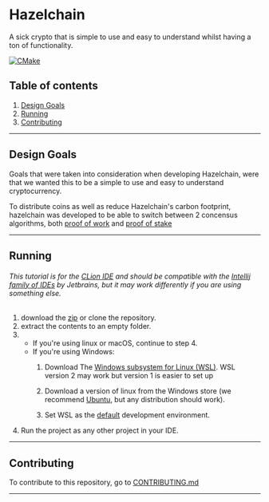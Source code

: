 # Hazelchain

A sick crypto that is simple to use and easy to understand whilst having a ton of functionality.

[![CMake](https://github.com/Shadow2ube/Hazelchain/actions/workflows/cmake.yml/badge.svg)](https://github.com/Shadow2ube/Hazelchain/actions/workflows/cmake.yml)

## Table of contents

1. [Design Goals](#Design-Goals)
2. [Running](#Running)
3. [Contributing](#Contributing)

---

## Design Goals

Goals that were taken into consideration when developing Hazelchain, were that we wanted this to be a simple to use and
easy to understand cryptocurrency.

To distribute coins as well as reduce Hazelchain's carbon footprint, hazelchain was developed to be able to switch
between 2 concensus algorithms, both [proof of work](https://www.investopedia.com/terms/p/proof-work.asp)
and [proof of stake](https://www.investopedia.com/terms/p/proof-stake-pos.asp)

---

## Running

###### This tutorial is for the [CLion IDE](https://www.jetbrains.com/clion/) and should be compatible with the [Intellij family of IDEs](https://www.jetbrains.com/products/#level=ide) by Jetbrains, but it may work differently if you are using something else.

1. download the [zip](https://github.com/Shadow2ube/Hazelchain/archive/refs/heads/master.zip) or clone the repository.
2. extract the contents to an empty folder.
3.
    - If you're using linux or macOS, continue to step 4.
    - If you're using Windows:
        1. Download The [Windows subsystem for Linux (WSL)](https://docs.microsoft.com/en-us/windows/wsl/). WSL version
           2 may work but version 1 is easier to set up

        2. Download a version of linux from the Windows store (we
           recommend [Ubuntu](https://www.microsoft.com/en-us/p/ubuntu/9nblggh4msv6), but any distribution should work).
        3. Set WSL as
           the [default](https://www.jetbrains.com/help/clion/how-to-use-wsl-development-environment-in-product.html)
           development environment.
4. Run the project as any other project in your IDE.

---

## Contributing

To contribute to this repository, go to [CONTRIBUTING.md](CONTRIBUTING.md)

---

